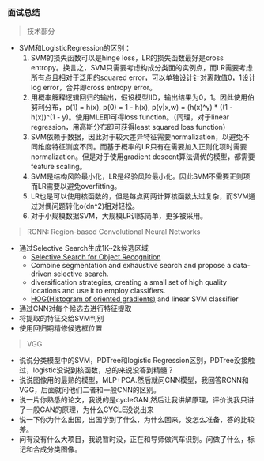 ### 面试总结

> 技术部分

* SVM和LogisticRegression的区别：
  1. SVM的损失函数可以是hinge loss，LR的损失函数最好是cross entropy。换言之，SVM只需要考虑构成分类面的实例点，而LR需要考虑所有点且相对于泛用的squared error，可以单独设计针对离散值0，1设计log error，合并即cross entropy error。
  2. 用概率解释逻辑回归的输出，假设模型IID，输出结果为0，1。因此使用伯努利分布，p(1) = h(x), p(0) = 1 - h(x), p(y|x,w) = (h(x)^y) * ((1 - h(x))^(1 - y)。使用MLE即可得loss function。（同理，对于linear regression，用高斯分布即可获得least squared loss function）
  3. SVM依赖于数据，因此对于较大差异特征需要normalization，以避免不同维度特征测度不同。而基于概率的LR只有在需要加入正则化项时需要normalization。但是对于使用gradient descent算法调优的模型，都需要feature scaling。
  4. SVM是结构风险最小化，LR是经验风险最小化。因此SVM不需要正则项而LR需要以避免overfitting。
  5. LR也是可以使用核函数的，但是每点两两计算核函数太过复杂，而SVM通过对偶问题转化o(dn^2)相对轻松。
  6. 对于小规模数据SVM，大规模LR训练简单，更多被采用。

> RCNN: Region-based Convolutional Neural Networks
  * 通过Selective Search生成1K~2k候选区域
    * [Selective Search for Object Recognition](https://ivi.fnwi.uva.nl/isis/publications/2013/UijlingsIJCV2013/UijlingsIJCV2013.pdf)
    * Combine segmentation and exhaustive search and propose a data-driven selective search.
    * diversification strategies, creating a small set of high quality locations and use it to employ classifiers.
    * [HOG(Histogram of oriented gradients)](https://www.jianshu.com/p/ed21c357ec12) and linear SVM classifier
  * 通过CNN对每个候选去进行特征提取
  * 将提取的特征交给SVM判别
  * 使用回归期精修候选框位置


> VGG
* 说说分类模型中的SVM，PDTree和logistic Regression区别，PDTree没接触过，logistic没说到核函数，总的来说没答到精髓？
* 说说图像用的最熟的模型，MLP+PCA.然后就问CNN模型，我回答RCNN和VGG，后面就问他们二者和一般CNN的区别。
* 说一片你熟悉的论文，我说的是cycleGAN,然后让我讲解原理，评价说我只讲了一般GAN的原理，为什么CYCLE没说出来
* 说一下你为什么出国，出国学到了什么，为什么回来，没怎么准备，答的比较差。
* 问有没有什么大项目，我说暂时没，正在和导师做汽车识别。问做了什么，标记和合成分类图像。

